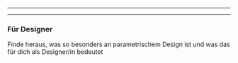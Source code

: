 - - -
- - -

### Für Designer

Finde heraus, was so besonders an parametrischem Design ist und was das für dich als Designer/in bedeutet


